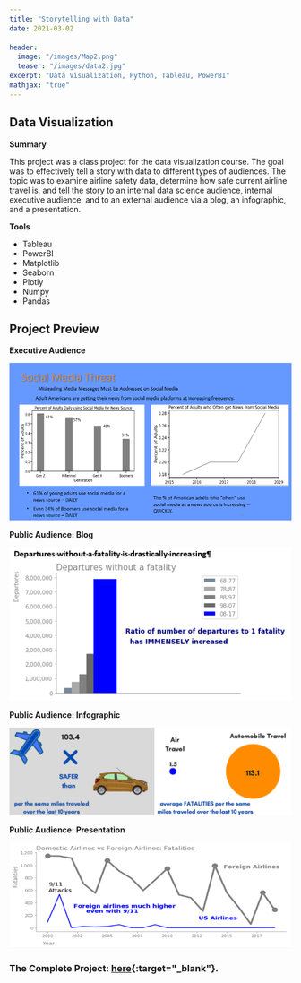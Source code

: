 ```yaml
---
title: "Storytelling with Data"
date: 2021-03-02

header:
  image: "/images/Map2.png"
  teaser: "/images/data2.jpg"
excerpt: "Data Visualization, Python, Tableau, PowerBI"
mathjax: "true"
---
```


## Data Visualization
**Summary**

This project was a class project for the data visualization course.  The goal was to effectively tell a story with data to different types of audiences.  The topic was to examine airline safety data, determine how safe current airline travel is, and tell the story to an internal data science audience, internal executive audience, and to an external audience via a blog, an infographic, and a presentation.

**Tools**

* Tableau
* PowerBI
* Matplotlib
* Seaborn
* Plotly
* Numpy
* Pandas

## Project Preview

**Executive Audience**

![Exec](/images/air/Exec.PNG)


**Public Audience:  Blog**

![Blog](/images/air/Blog.PNG)


**Public Audience:  Infographic**

![Infographic](/images/air/Infographic.PNG)


**Public Audience:  Presentation**

![Presentation](/images/air/Presentation.PNG)


### The Complete Project: [here](https://github.com/MaryDonovanMartello/){:target="_blank"}.
<!--   teaser: "/images/air/Infographic.PNG" -->
